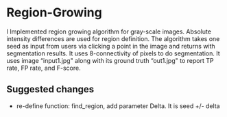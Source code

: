# Region-Growing

I Implemented region growing algorithm for gray-scale images.
Absolute intensity differences are used for region definition. 
The algorithm takes one seed as input from users via clicking a point in the image and returns with segmentation results. 
It uses 8-connectivity of pixels to do segmentation.
It uses image “input1.jpg" along with its ground truth “out1.jpg" to report TP rate, FP rate, and F-score.



## Suggested changes

* re-define function: find_region, add parameter Delta. It is seed +/- delta 
